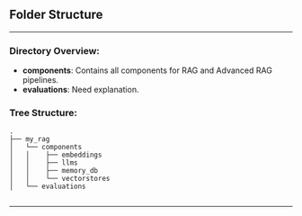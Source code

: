 ## Folder Structure

---

### Directory Overview:

- **components**: Contains all components for RAG and Advanced RAG pipelines.
- **evaluations**: Need explanation.

### Tree Structure:

```
.
├── my_rag
│   └── components
│   │    ├── embeddings
│   │    ├── llms
│   │    ├── memory_db
│   │    └── vectorstores
│   └── evaluations


```

---
